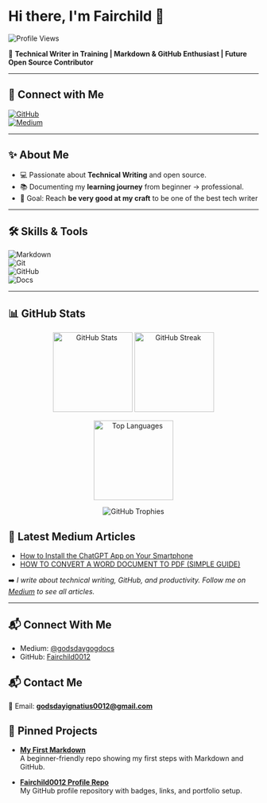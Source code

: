 # Hi there, I'm Fairchild 👋  


![Profile Views](https://komarev.com/ghpvc/?username=Fairchild0012&color=blueviolet)


🚀 **Technical Writer in Training | Markdown & GitHub Enthusiast | Future Open Source Contributor**  

---


## 🔗 Connect with Me
[![GitHub](https://img.shields.io/badge/GitHub-100000?style=for-the-badge&logo=github&logoColor=white)](https://github.com/Fairchild0012)  
[![Medium](https://img.shields.io/badge/Medium-12100E?style=for-the-badge&logo=medium&logoColor=white)](https://medium.com/@godsdaygogdocs)  

---

## ✨ About Me
- 💻 Passionate about **Technical Writing** and open source.  
- 📚 Documenting my **learning journey** from beginner → professional.  
- 🎯 Goal: Reach **be very good at my craft** to be one of the  best tech writer

---

## 🛠 Skills & Tools
![Markdown](https://img.shields.io/badge/Markdown-000000?style=for-the-badge&logo=markdown&logoColor=white)  
![Git](https://img.shields.io/badge/Git-F05032?style=for-the-badge&logo=git&logoColor=white)  
![GitHub](https://img.shields.io/badge/GitHub-181717?style=for-the-badge&logo=github&logoColor=white)  
![Docs](https://img.shields.io/badge/Docs-Writing-blue?style=for-the-badge)  

---
## 📊 GitHub Stats

<p align="center">
  <img src="https://github-readme-stats.vercel.app/api?username=Fairchild0012&show_icons=true&theme=radical" alt="GitHub Stats" height="160"/>
  <img src="https://github-readme-streak-stats.herokuapp.com/?user=Fairchild0012&theme=radical" alt="GitHub Streak" height="160"/>
</p>

<p align="center">
  <img src="https://github-readme-stats.vercel.app/api/top-langs/?username=Fairchild0012&layout=compact&theme=radical" alt="Top Languages" height="160"/>
</p>

<p align="center">
  <img src="https://github-profile-trophy.vercel.app/?username=Fairchild0012&theme=radical&row=1&column=8" alt="GitHub Trophies"/>
</p>



## 📝 Latest Medium Articles
<!-- MEDIUM-LIST:START -->
- [How to Install the ChatGPT App on Your Smartphone](https://medium.com/@godsdaygogdocs/how-to-install-the-chatgpt-app-on-your-smartphone-0d35baf163b8)
- [HOW TO CONVERT A WORD DOCUMENT TO PDF (SIMPLE GUIDE)](https://medium.com/@godsdaygogdocs/how-to-convert-a-word-document-to-pdf-simple-guide-36e645381482)
<!-- MEDIUM-LIST:END -->

➡️ *I write about technical writing, GitHub, and productivity. Follow me on [Medium](https://medium.com/@godsdaygogdocs) to see all articles.*


---


## 📬 Connect With Me
- Medium: [@godsdaygogdocs](https://medium.com/@godsdaygogdocs)
- GitHub: [Fairchild0012](https://github.com/Fairchild0012)


## 📬 Contact Me
📧 Email: **godsdayignatius0012@gmail.com**  



## 🚀 Pinned Projects

- [**My First Markdown**](https://github.com/Fairchild0012/my-first-markdown)  
  A beginner-friendly repo showing my first steps with Markdown and GitHub.  

- [**Fairchild0012 Profile Repo**](https://github.com/Fairchild0012/Fairchild0012)  
  My GitHub profile repository with badges, links, and portfolio setup.

 
